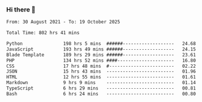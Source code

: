 ### Hi there 👋

<!--
**dominoto/dominoto** is a ✨ _special_ ✨ repository because its `README.md` (this file) appears on your GitHub profile.

Here are some ideas to get you started:

- 🔭 I’m currently working on ...
- 🌱 I’m currently learning ...
- 👯 I’m looking to collaborate on ...
- 🤔 I’m looking for help with ...
- 💬 Ask me about ...
- 📫 How to reach me: ...
- 😄 Pronouns: ...
- ⚡ Fun fact: ...
-->
<!--START_SECTION:waka-->

```txt
From: 30 August 2021 - To: 19 October 2025

Total Time: 802 hrs 41 mins

Python               198 hrs 5 mins  ######-------------------   24.68 %
JavaScript           193 hrs 49 mins ######-------------------   24.15 %
Blade Template       189 hrs 29 mins ######-------------------   23.61 %
PHP                  134 hrs 52 mins ####---------------------   16.80 %
CSS                  17 hrs 48 mins  #------------------------   02.22 %
JSON                 15 hrs 43 mins  -------------------------   01.96 %
HTML                 12 hrs 55 mins  -------------------------   01.61 %
Markdown             9 hrs 9 mins    -------------------------   01.14 %
TypeScript           6 hrs 29 mins   -------------------------   00.81 %
Bash                 6 hrs 24 mins   -------------------------   00.80 %
```

<!--END_SECTION:waka-->
